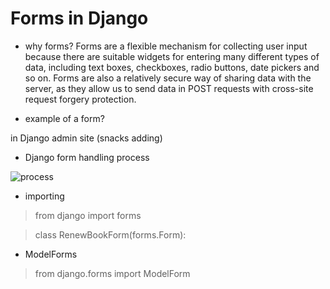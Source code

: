 # Forms in Django
- why forms? 
Forms are a flexible mechanism for collecting user input because there are suitable widgets for entering many different types of data, including text boxes, checkboxes, radio buttons, date pickers and so on.
Forms are also a relatively secure way of sharing data with the server, as they allow us to send data in POST requests with cross-site request forgery protection.

- example of a form?

in Django admin site (snacks adding)

- Django form handling process

![process](https://developer.mozilla.org/en-US/docs/Learn/Server-side/Django/Forms/form_handling_-_standard.png)

- importing

> from django import forms

> class RenewBookForm(forms.Form):


- ModelForms

> from django.forms import ModelForm


